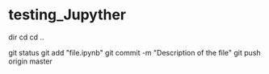 # testing_Jupyther

dir 
cd
cd ..

git status
  git add "file.ipynb"
git commit -m "Description of the file"
git push origin master
